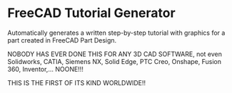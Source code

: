 # FreeCAD Tutorial Generator

Automatically generates a written step-by-step tutorial with graphics for a part created in FreeCAD Part Design.

NOBODY HAS EVER DONE THIS FOR ANY 3D CAD SOFTWARE, not even Solidworks, CATIA, Siemens NX, Solid Edge, PTC Creo, Onshape, Fusion 360, Inventor,... NOONE!!!

THIS IS THE FIRST OF ITS KIND WORLDWIDE!!